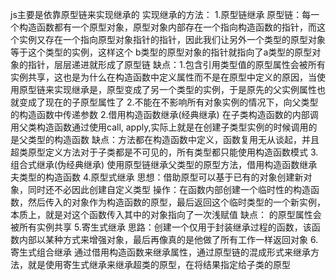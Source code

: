 js主要是依靠原型链来实现继承的
实现继承的方法：
1.原型链继承
    原型链：每一个构造函数都有一个原型对象，原型对象内部存在一个指向构造函数的指针，而这个实例又存在一个指向原型对象指针的指针，因此我们让另外一个类型的原型对象等于这个类型的实例，这样这个 b类型的原型对象的指针就指向了a类型的原型对象的指针，层层递进就形成了原型链
    缺点：1.包含引用类型值的原型属性会被所有实例共享，这也是为什么在构造函数中定义属性而不是在原型中定义的原因，当使用原型链来实现继承是，原型变成了另一个类型的实例，于是原先的父实例属性也就变成了现在的子原型属性了
    2.不能在不影响所有对象实例的情况下，向父类型的构造函数中传递参数
2.借用构造函数继承(经典继承)
在子类构造函数的内部调用父类构造函数通过使用call, apply,实际上就是在创建子类型实例的时候调用的是父类型的构造函数
缺点：方法都在构造函数中定义，函数复用无从谈起，并且超类原型定义方法对于子类都是不可见的，所有类型都只能使用构造函数模式
3.组合式继承(伪经典继承)
使用原型链继承父类型的原型方法，借用构造函数继承夫类型的构造函数
4.原型式继承
思想：借助原型可以基于已有的对象创建新对象，同时还不必因此创建自定义类型
操作：在函数内部创建一个临时性的构造函数，然后传入的对象作为构造函数的原型，最后返回这个临时类型的一个新实例，本质上，就是对这个函数传入其中的对象指向了一次浅赋值
缺点： 的原型属性会被所有实例共享
5.寄生式继承
思路：创建一个仅用于封装继承过程的函数，该函数内部以某种方式来增强对象，最后再像真的是他做了所有工作一样返回对象
6.寄生式组合继承
通过借用构造函数来继承属性，通过原型链的混成形式来继承方法，就是使用寄生式继承来继承超类的原型，在将结果指定给子类的原型